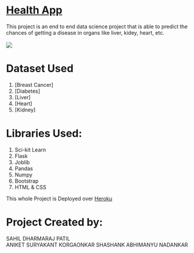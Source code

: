 # [Health App](https://index-page-main.herokuapp.com/)
This project is an end to end data science project that is able to predict the chances of getting a disease in organs like liver, kidey, heart, etc.<br><br>
![](screenupdated.gif)

# Dataset Used
1. [Breast Cancer]
2. [Diabetes]
3. [Liver]
4. [Heart]
5. [Kidney]

# Libraries Used:
 1. Sci-kit Learn
 2. Flask
 3. Joblib
 4. Pandas
 5. Numpy
 6. Bootstrap
 7. HTML & CSS
 
 This whole Project is Deployed over <u>Heroku</u>
 
 
 # Project Created by:
 SAHIL DHARMARAJ PATIL     
 ANIKET SURYAKANT KORGAONKAR
 SHASHANK ABHIMANYU NADANKAR
